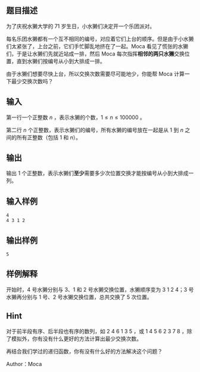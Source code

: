 ## 题目描述
为了庆祝水獭大学的 $71$ 岁生日，小水獭们决定开一个乐团派对。

每名乐团水獭都有一个互不相同的编号，对应着它们上台的顺序。但是由于小水獭们太紧张了，上台之前，它们手忙脚乱地挤在了一起。Moca 看见了慌张的水獭们，于是让水獭们先就近站成一排，然后 Moca 每次指挥**相邻的两只水獭**交换位置，直到水獭们按编号从小到大排成一排。

由于水獭们想要尽快上台，所以交换次数需要尽可能地少，你能帮 Moca 计算一下最少交换次数吗？
## 输入
第一行一个正整数 $n$ ，表示水獭的个数，$1 \le n \le 100000$ 。

第二行 $n$ 个正整数，表示水獭们的编号，所有水獭的编号放在一起是从 $1$ 到 $n$ 之间的所有正整数（包括 $1$ 和 $n$）。
## 输出
输出 $1$ 个正整数，表示水獭们**至少**需要多少次位置交换才能按编号从小到大排成一列。
## 输入样例
    4
    4 3 1 2
## 输出样例
    5
## 样例解释
开始时，$4$ 号水獭分别与 $3$、$1$ 和 $2$ 号水獭交换位置，水獭顺序变为 $3\ 1\ 2\ 4$；$3$ 号水獭再分别与 $1$ 号、$2$ 号水獭交换位置，总共交换了 $5$ 次位置。
## Hint
对于前半段有序、后半段也有序的数列，如 $2 \ 4 \ 6 \ 1 \ 3 \ 5$ ，或 $1 \ 4 \ 5 \ 6 \ 2 \ 3 \ 7\ 8$ ，除了模拟外，你有没有什么更好的方法计算出最少交换次数。

再结合我们学过的递归函数，你有没有什么好的方法解决这个问题？

Author：Moca